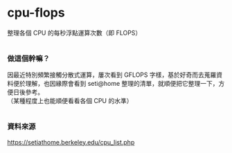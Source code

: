 # cpu-flops
整理各個 CPU 的每秒浮點運算次數（即 FLOPS）

![]()
### 做這個幹嘛？
因最近特別頻繁接觸分散式運算，屢次看到 GFLOPS 字樣，基於好奇而去蒐羅資料便於理解，也因緣際會看到 seti@home 整理的清單，就順便把它整理一下，方便日後參考。  
（某種程度上也能順便看看各個 CPU 的水準）

![]()
### 資料來源
https://setiathome.berkeley.edu/cpu_list.php